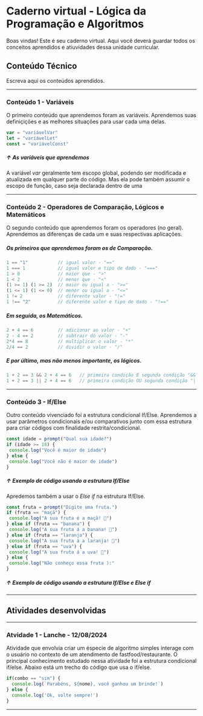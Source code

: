 # Caderno virtual - Lógica da Programação e Algoritmos
Boas vindas! Este é seu caderno virtual. Aqui você deverá guardar todos os conceitos aprendidos e atiuvidades dessa unidade curricular. 


## Conteúdo Técnico
Escreva aqui os conteúdos aprendidos.
__________________________________________________________________________________
### Conteúdo 1 - Variáveis 
O primeiro conteúdo que aprendemos foram as variáveis. Aprendemos suas definiçições e as melhores situações para usar cada uma delas.
```js
var = "variávelVar"
let = "variávelLet"
const = "variávelConst"
```
##### ↑ *As variáveis que aprendemos*
A variável *var* geralmente tem escopo global, podendo ser modificada e atualizada em qualquer parte do código. Mas ela pode também assumir o escopo de função, caso seja declarada dentro de uma
__________________________________________________________________________________
### Conteúdo 2 - Operadores de Comparação, Lógicos e Matemáticos
O segundo conteúdo que aprendemos foram os operadores (no geral). Aprendemos as diferenças de cada um e suas respectivas aplicações.
##### Os primeiros que aprendemos foram os de Comparação.
```js
1 == "1"           // igual valor - "=="
1 === 1            // igual valor e tipo de dado - "==="
1 > 0              // maior que - ">"
1 < 2              // menor que - "<"
(1 >= 1) (1 >= 2)  // maior ou igual a - ">="
(1 <= 1) (1 <= 0)  // menor ou igual a - "<="
1 != 2             // diferente valor - "!="
1 !== "2"          // diferente valor e tipo de dado - "!=="
```
##### Em seguida, os Matemáticos.
```js
2 + 4 == 6         // adicionar ao valor - "+"
2 - 4 == 2         // subtrair do valor - "-"
2*4 == 8           // multiplicar o valor - "*"
2/4 == 2           // dividir o valor - "/"
```
##### E por último, mas não menos importante, os lógicos.
```js
1 + 2 == 3 && 2 + 4 == 6   // primeira condição E segunda condição "&&"
1 + 2 == 3 || 2 + 4 == 6   // primeira condição OU segunda condição "||"
```
__________________________________________________________________________________
### Conteúdo 3 - If/Else
Outro conteúdo vivenciado foi a estrutura condicional If/Else. Aprendemos a usar parâmetros condicionais e/ou comparativos junto com essa estrutura para criar códigos com finalidade restrita/condicional.
```js
const idade = prompt("Qual sua idade?")
if (idade >= 18) {
 console.log("Você é maior de idade")
} else {
 console.log("Você não é maior de idade")
}
```
##### ↑ *Exemplo de código usando a estrutura If/Else*
Apredemos também a usar o *Else if* na estrutura If/Else.
```js
const fruta = prompt("Digite uma fruta.")
if (fruta == "maçã") {
 console.log("A sua fruta é a maçã! 🍎")
} else if (fruta == "banana") {
 console.log("A sua fruta á a banana! 🍌")
} else if (fruta == "laranja") {
 console.log("A sua fruta á a laranja! 🍊")
} else if (fruta == "uva") {
 console.log("A sua fruta á a uva! 🍇")
} else {
 console.log("Não conheço essa fruta ):"
}
```
##### ↑ *Exemplo de código usando a estrutura If/Else e Else if*
__________________________________________________________________________________

## Atividades desenvolvidas 
__________________________________________________________________________________
### Atvidade 1 - Lanche - 12/08/2024

Atividade que envolvia criar um éspecie de algoritmo simples interage com o usuário no contexto de um atendimento de fastfood/restaurante.
O principal conhecimento estudado nessa atividade foi a estrutura condicional if/else.
Abaixo está um trecho do código que usa o if/else.

```js
if(combo == "sim") {
  console.log(`Parabéns, ${nome}, você ganhou um brinde!`)
} else {
  console.log('Ok, volte sempre!')
}
```
__________________________________________________________________________________
